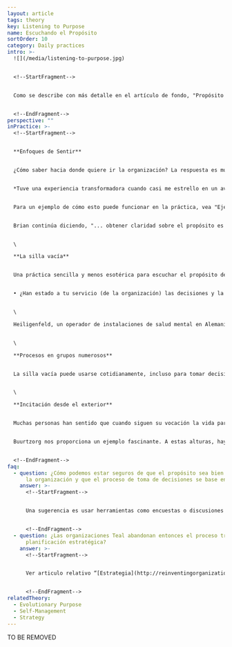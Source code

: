 ```yaml
---
layout: article
tags: theory
key: Listening to Purpose
name: Escuchando el Propósito
sortOrder: 10
category: Daily practices
intro: >-
  ![](/media/listening-to-purpose.jpg)


  <!--StartFragment-->


  Como se describe con más detalle en el artículo de fondo, "Propósito evolutivo", una de las características definitorias de las organizaciones Teal es cómo la toma de decisiones y las acciones son impulsadas por el deseo de cumplir el propósito de la organización, un propósito que evoluciona con el tiempo y que es distinto de maximizar las ganancias o superar la competencia. Si aceptamos que una organización tiene su propia energía, su propio sentido de dirección y que los roles de sus miembros, más que dictar, deben alinearse con esa dirección, la pregunta es: "¿Cómo podemos saber hacia dónde quiere ir?". El resultado, de este proceso organizacional crítico en las organizaciones Teal es lo que a menudo se conoce como "Escuchar el Propósito”.


  <!--EndFragment-->
perspective: ""
inPractice: >-
  <!--StartFragment-->


  **Enfoques de Sentir**


  ¿Cómo saber hacia donde quiere ir la organización? La respuesta es muy simple: no es necesario hacer nada en especial. Sólo permitir que funcione la magia de la autogestión. Existe una palabra que suele surgir entre los pioneros Teal: sentir. Todos somos sensores naturales; estamos dotados para darnos cuenta de cuando algo no está funcionando tan bien como podría o cuando se abre una nueva oportunidad. En la autogestión, todos pueden ser sensores e iniciar cambios, así como en un organismo vivo cada célula percibe su entorno y puede alertar al organismo del cambio que es necesario hacer. No podemos dejar de sentir. Este tipo de percepción ocurre en todas partes, todo el tiempo, pero en las organizaciones tradicionales la información suele ser filtrada. Sólo se actúa de acuerdo con las señales percibidas en lo alto, pero por desgracia éstas suelen estar distorsionadas y muy alejadas de la realidad del terreno. Brian Robertson, de Holacracy, usa una poderosa analogía para hablar de cómo las organizaciones ignoran la habilidad de la gente para percibir su entorno:


  *Tuve una experiencia transformadora cuando casi me estrello en un avión. Era aprendiz de piloto y poco después de despegar, en un vuelo en el que iba solo, se encendió la luz de "bajo voltaje". Todos los demás instrumentos me indicaban "está todo bien", de modo que la ignoré, como hacemos todo el tiempo en la vida de las organizaciones cuando un solo "instrumento" (un humano) percibe algo que nadie más percibe. Ignorar un instrumento crucial terminó siendo una muy mala decisión en el caso del avión, y me ayudó a catalizar mi búsqueda de enfoques organizativos que no adolecieran de la misma ceguera: ¿Cómo podría una organización aprovecharnos a todos \[como] instrumentos humanos, sin "ganarle por número de votos a la luz de bajo voltaje”?*(1)


  Para un ejemplo de cómo esto puede funcionar en la práctica, vea "Ejemplos concretos para la inspiración - Buurtzorg" a continuación.


  Brian continúa diciendo, "... obtener claridad sobre el propósito es más un trabajo de detective que un trabajo creativo. Lo que estás buscando ya está ahí, esperando que lo encuentres, igual a como no decides cual es el propósito de tu hijo. Simplemente pregúntate: "Sobre la base de nuestro contexto actual y los recursos, talentos y capacidades a nuestra disposición, los productos o servicios que ofrecemos, la historia de la empresa y su espacio de mercado, etc., ¿cuál es el potencial más profundo que tiene para ayudar a crear o manifestar en el mundo? ¿Por qué el mundo necesita esta empresa? "\[2] Dado que las personas somos sensores dotados naturalmente, podemos aumentar nuestra capacidad de sentir con la práctica. Las prácticas meditativas o espirituales, en particular, pueden ayudarnos a distanciarnos de las necesidades egocéntricas y aprovechar fuentes más amplias de sabiduría. \[3] Para obtener un ejemplo de cómo esto podría funcionar en la práctica, vea "Ejemplos concretos para la inspiración - Sounds True" abajo.


  \

  **La silla vacía**


  Una práctica sencilla y menos esotérica para escuchar el propósito de una organización consiste en incluir en cada reunión una silla vacía que represente a la organización y a su propósito evolutivo. En cualquier momento, cualquiera que participe en la reunión puede cambiar de asiento para escuchar y también para convertirse en la voz de la organización. He aquí una lista de preguntas con las cuales podríamos sintonizarnos mientras estamos sentados en esa silla:


  • ¿Han estado a tu servicio (de la organización) las decisiones y la conversación? ¿Cómo te sientes ahora que la reunión finaliza? • ¿Qué destacas de la reunión de hoy? • ¿En qué dirección querrías ir? ¿A qué velocidad? ¿Estamos siendo lo bastante audaces? ¿Demasiado audaces? • ¿Hay alguna otra cosa que sería necesario decir o que debemos discutir?(4)


  \

  Heiligenfeld, un operador de instalaciones de salud mental en Alemania, utiliza una práctica con un efecto similar. Como parte de cada reunión, se pide a algún voluntario tomar posesión de un par de campanas de tingsha, dos pequeños platillos de mano que pueden emitir un hermoso sonido cristalino. Cada vez que la persona siente que las reglas de juego no se respetan, o que la reunión está sirviendo a los egos más que al propósito, ella puede hacer sonar los platillos. La regla es que nadie puede hablar hasta que el último sonido del platillo haya desaparecido, lo cual toma un tiempo sorprendentemente largo. Durante el silencio, los participantes deben reflexionar sobre la pregunta: "¿Estoy al servicio del tema que estamos discutiendo y de la organización?" Los colegas están ahora tan acostumbrados a esta práctica que simplemente señalan los címbalos, es todo lo que se necesita para reencauzar de nuevo la reunión.\[5]


  \

  **Procesos en grupos numerosos**


  La silla vacía puede usarse cotidianamente, incluso para tomar decisiones relativamente pequeñas. Cuando una organización se encuentra en un punto de inflexión mayor, hay varios procesos bonitos y más elaborados que pueden ayudar a que grupos numerosos de personas escuchen juntos el propósito y el sentido del rumbo de su organización. Estos procesos incluyen la 'Teoría en U", de Otto Scharmer, la "Indagación apreciativa", de David Cooperrider, “Future Search" de Marvin Weisbord y Sandra Janoff y el "Espacio abierto" de Harrison Owen. Estos procesos son no-jerárquicos y auto-organizadores. A menudo incluyen al "sistema completo" en la sala: todos los miembros de una organización, sean éstos unas pocas docenas, cientos o miles, se juntan para llevar a cabo una sesión de trabajo de uno o varios días. Se puede invitar a clientes, a socios y a proveedores para añadir su punto de vista a la indagación. Cada uno de estos procesos posee su formato particular, pero tienen una cosa en común: logran la difícil hazaña de darles voz a todos (aun cuando haya miles de personas involucradas) y al mismo tiempo canalizar estas voces hacia un resultado colectivo valioso.(6)


  \

  **Incitación desde el exterior**


  Muchas personas han sentido que cuando siguen su vocación la vida parece proporcionarles todas las oportunidades en el momento adecuado. Lo mismo parece ser cierto en las organizaciones. Cuando una empresa tiene claro su propósito, el mundo exterior llama a su puerta con oportunidades. A veces parecería que no sólo la gente de dentro de la organización percibe a dónde quiere ir, sino también la de afuera.


  Buurtzorg nos proporciona un ejemplo fascinante. A estas alturas, hay gente de todos los orígenes que se pone en contacto con Jos de Blok y con otros miembros de la organización para explorar ideas que podrían dar forma al rumbo futuro de Buurtzorg. De Blok y sus colegas aceptan estas reuniones y escuchan con la mente abierta. Cuando la conversación parece prometedora, idean experimentos y observan qué sucede. No hay comités, ni evaluaciones por etapas ni asignación de presupuestos. Realmente es así de sencillo: los diálogos o charlas se realizan y a partir de ahí las cosas evolucionan. Aquello que está destinado a suceder, sucederá.(7)


  <!--EndFragment-->
faq:
  - question: ¿Cómo podemos estar seguros de que el propósito sea bien conocido en
      la organización y que el proceso de toma de decisiones se base en él?
    answer: >-
      <!--StartFragment-->


      Una sugerencia es usar herramientas como encuestas o discusiones periódicas en grupo para abordar este tema. En Buurtzorg, Jos de Blok y otros hablan de propósito todo el tiempo, pero nunca han anotado el propósito de la organización en forma de declaración de misión. Ellos encuentran que mantenerlo oral lo mantiene vivo y evoluciona e impide que se convierta en restricción. \[8]


      <!--EndFragment-->
  - question: ¿Las organizaciones Teal abandonan entonces el proceso tradicional de
      planificación estratégica?
    answer: >-
      <!--StartFragment-->


      Ver articulo relativo “[Estrategia](http://reinventingorganizationswiki.com/sp/index.php?title=La_Estrategia "La Estrategia")” dentro de “Procesos Organizativos Mayores”


      <!--EndFragment-->
relatedTheory:
  - Evolutionary Purpose
  - Self-Management
  - Strategy
---
```

TO BE REMOVED